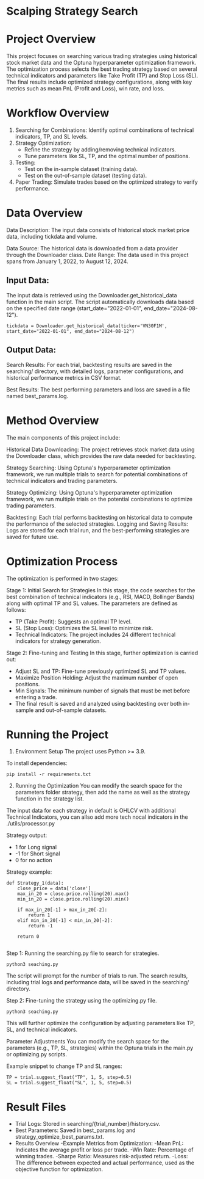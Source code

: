 # Scalping Strategy Search
# Project Overview
This project focuses on searching various trading strategies using historical stock market data and the Optuna hyperparameter optimization framework. The optimization process selects the best trading strategy based on several technical indicators and parameters like Take Profit (TP) and Stop Loss (SL). The final results include optimized strategy configurations, along with key metrics such as mean PnL (Profit and Loss), win rate, and loss.

# Workflow Overview
1. Searching for Combinations: Identify optimal combinations of technical indicators, TP, and SL levels.
2. Strategy Optimization: 
    - Refine the strategy by adding/removing technical indicators. 
    - Tune parameters like SL, TP, and the optimal number of positions.
3. Testing: 
    - Test on the in-sample dataset (training data).
    - Test on the out-of-sample dataset (testing data).
4. Paper Trading: Simulate trades based on the optimized strategy to verify performance.

# Data Overview
Data Description: The input data consists of historical stock market price data, including tickdata and volume.

Data Source: The historical data is downloaded from a data provider through the Downloader class.
Date Range: The data used in this project spans from January 1, 2022, to August 12, 2024.

## Input Data:

The input data is retrieved using the Downloader.get_historical_data function in the main script. The script automatically downloads data based on the specified date range (start_date="2022-01-01", end_date="2024-08-12").

```{python}
tickdata = Downloader.get_historical_data(ticker='VN30F1M', start_date="2022-01-01", end_date="2024-08-12")
```

## Output Data:

Search Results: For each trial, backtesting results are saved in the searching/ directory, with detailed logs, parameter configurations, and historical performance metrics in CSV format.

Best Results: The best performing parameters and loss are saved in a file named best_params.log.

# Method Overview
The main components of this project include:

Historical Data Downloading: The project retrieves stock market data using the Downloader class, which provides the raw data needed for backtesting.

Strategy Searching: Using Optuna's hyperparameter optimization framework, we run multiple trials to search for potential combinations of technical indicators and trading parameters.

Strategy Optimizing: Using Optuna's hyperparameter optimization framework, we run multiple trials on the potential conbinations to optimize trading parameters.

Backtesting: Each trial performs backtesting on historical data to compute the performance of the selected strategies.
Logging and Saving Results: Logs are stored for each trial run, and the best-performing strategies are saved for future use.

# Optimization Process
The optimization is performed in two stages:

Stage 1: Initial Search for Strategies
In this stage, the code searches for the best combination of technical indicators (e.g., RSI, MACD, Bollinger Bands) along with optimal TP and SL values. The parameters are defined as follows:

- TP (Take Profit): Suggests an optimal TP level.
- SL (Stop Loss): Optimizes the SL level to minimize risk.
- Technical Indicators: The project includes 24 different technical indicators for strategy generation.

Stage 2: Fine-tuning and Testing
In this stage, further optimization is carried out:

- Adjust SL and TP: Fine-tune previously optimized SL and TP values.
- Maximize Position Holding: Adjust the maximum number of open positions.
- Min Signals: The minimum number of signals that must be met before entering a trade.
- The final result is saved and analyzed using backtesting over both in-sample and out-of-sample datasets.

# Running the Project
1. Environment Setup
The project uses Python >= 3.9.

To install dependencies:
```{bash}
pip install -r requirements.txt
```
2. Running the Optimization
You can modify the search space for the parameters folder strategy, then add the name as well as the strategy function in the strategy list.

The input data for each strategy in default is OHLCV with additional Technical Indicators, you can allso add more tech nocal indicators in the ./utils/processor.py

Strategy output: 
- 1 for Long signal
- -1 for Short signal
- 0 for no action

Strategy example:
```{python}
def Strategy_1(data):
    close_price = data['close']
    max_in_20 = close.price.rolling(20).max()
    min_in_20 = close.price.rolling(20).min()

    if max_in_20[-1] > max_in_20[-2]:
        return 1
    elif min_in_20[-1] < min_in_20[-2]:
        return -1
    
    return 0
    
```


Step 1: Running the searching.py file to search for strategies.
```{bash}
python3 seaching.py
```
The script will prompt for the number of trials to run. The search results, including trial logs and performance data, will be saved in the searching/ directory.

Step 2: Fine-tuning the strategy using the optimizing.py file.
```{bash}
python3 seaching.py
```
This will further optimize the configuration by adjusting parameters like TP, SL, and technical indicators.

Parameter Adjustments
You can modify the search space for the parameters (e.g., TP, SL, strategies) within the Optuna trials in the main.py or optimizing.py scripts.

Example snippet to change TP and SL ranges:

```{python}
TP = trial.suggest_float("TP", 1, 5, step=0.5)
SL = trial.suggest_float("SL", 1, 5, step=0.5)
```

# Result Files
- Trial Logs: Stored in searching/{trial_number}/history.csv.
- Best Parameters: Saved in best_params.log and strategy_optimize_best_params.txt.
- Results Overview
-Example Metrics from Optimization:
-Mean PnL: Indicates the average profit or loss per trade.
-Win Rate: Percentage of winning trades.
-Sharpe Ratio: Measures risk-adjusted return.
-Loss: The difference between expected and actual performance, used as the objective function for optimization.
